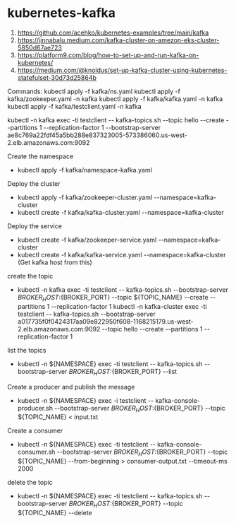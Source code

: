 # kubernetes-kafka


1. https://github.com/acehko/kubernetes-examples/tree/main/kafka 
2. https://jinnabalu.medium.com/kafka-cluster-on-amezon-eks-cluster-5850d67ae723
3. https://platform9.com/blog/how-to-set-up-and-run-kafka-on-kubernetes/
4. https://medium.com/@knoldus/set-up-kafka-cluster-using-kubernetes-statefulset-30d73d25864b

Commands:
kubectl apply -f kafka/ns.yaml
kubectl apply -f kafka/zookeeper.yaml -n kafka
kubectl apply -f kafka/kafka.yaml -n kafka
kubectl apply -f kafka/testclient.yaml -n kafka

kubectl -n kafka exec -ti testclient -- kafka-topics.sh --topic hello --create --partitions 1 --replication-factor 1 --bootstrap-server ae8c769a22fdf45a5bb288e837323005-573386060.us-west-2.elb.amazonaws.com:9092

Create the namespace 
- kubectl apply -f kafka/namespace-kafka.yaml

Deploy the cluster
- kubectl apply -f kafka/zookeeper-cluster.yaml  --namespace=kafka-cluster
- kubectl create -f kafka/kafka-cluster.yaml --namespace=kafka-cluster

Deploy the service
- kubectl create -f kafka/zookeeper-service.yaml --namespace=kafka-cluster
- kubectl create -f kafka/kafka-service.yaml --namespace=kafka-cluster (Get kafka host from this) 

create the topic
- kubectl -n kafka exec -ti testclient -- kafka-topics.sh --bootstrap-server ${BROKER_HOST}:${BROKER_PORT} --topic ${TOPIC_NAME} --create --partitions 1 --replication-factor 1
kubectl -n kafka-cluster exec -ti testclient -- kafka-topics.sh --bootstrap-server a017735f0f0424317aa09e822950f608-1168215179.us-west-2.elb.amazonaws.com:9092 --topic hello --create --partitions 1 --replication-factor 1

list the topics
- kubectl -n ${NAMESPACE} exec -ti testclient -- kafka-topics.sh --bootstrap-server ${BROKER_HOST}:${BROKER_PORT} --list

Create a producer and publish the message
- kubectl -n ${NAMESPACE} exec -i testclient -- kafka-console-producer.sh --bootstrap-server ${BROKER_HOST}:${BROKER_PORT} --topic ${TOPIC_NAME} < input.txt

Create a consumer
- kubectl -n ${NAMESPACE} exec -ti testclient -- kafka-console-consumer.sh --bootstrap-server ${BROKER_HOST}:${BROKER_PORT} --topic ${TOPIC_NAME} --from-beginning > consumer-output.txt --timeout-ms 2000

delete the topic
- kubectl -n ${NAMESPACE} exec -ti testclient -- kafka-topics.sh --bootstrap-server ${BROKER_HOST}:${BROKER_PORT} --topic ${TOPIC_NAME} --delete 
